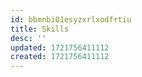 ```yaml
---
id: bbmnbi01esyzxrlxodfrtiu
title: Skills
desc: ''
updated: 1721756411112
created: 1721756411112
---
```

